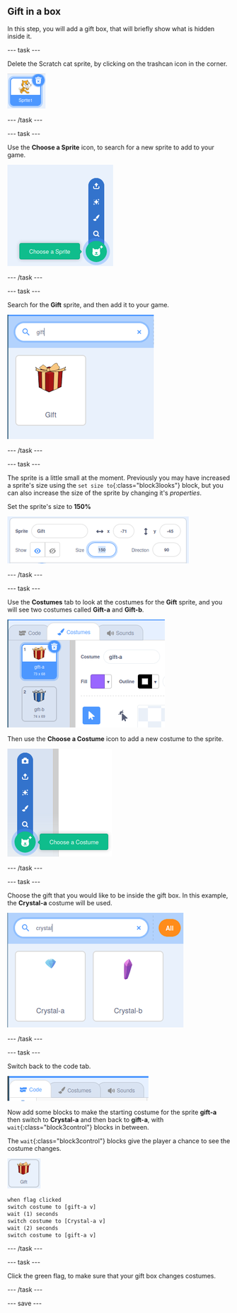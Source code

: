 ## Gift in a box

In this step, you will add a gift box, that will briefly show what is hidden inside it.

--- task ---

Delete the Scratch cat sprite, by clicking on the trashcan icon in the corner.

![image showing Scratch cat icon, with trashcan in the top right hand corner](images/delete-cat.png)

--- /task ---

--- task ---

Use the **Choose a Sprite** icon, to search for a new sprite to add to your game.

![image showing the choose sprite icon with expanded options](images/choose-sprite.png)

--- /task ---

--- task ---

Search for the **Gift** sprite, and then add it to your game.

![image showing the search bar with "gift" typed in and the gift sprite below it](images/add-gift.png)

--- /task ---

--- task ---

The sprite is a little small at the moment. Previously you may have increased a sprite's size using the `set size to`{:class="block3looks"} block, but you can also increase the size of the sprite by changing it's *properties*.

Set the sprite's size to **150%**

![image showing properties for the sprite with the size set to 150 percent](images/set-size.png)

--- /task ---

--- task ---

Use the **Costumes** tab to look at the costumes for the **Gift** sprite, and you will see two costumes called **Gift-a** and **Gift-b**.

![image showing the costumes tab for the gift sprite, along with the two default costumes](images/gift-costumes.png)

Then use the **Choose a Costume** icon to add a new costume to the sprite.

![image showing the expanded choose a costume icon](images/choose-costume.png)

--- /task ---

--- task ---

Choose the gift that you would like to be inside the gift box. In this example, the **Crystal-a** costume will be used.

![image showing the search for a crystal costume, with Crystal-a and Crystal-b shown](images/choose-crystal-costume.png)

--- /task ---

--- task ---

Switch back to the code tab.

![image showing code tab selected](images/code-tab.png)

Now add some blocks to make the starting costume for the sprite **gift-a** then switch to **Crystal-a** and then back to **gift-a**, with `wait`{:class="block3control"} blocks in between.

The `wait`{:class="block3control"} blocks give the player a chance to see the costume changes.

![image of the gift sprite](images/gift-sprite.png)

```blocks3
when flag clicked
switch costume to [gift-a v]
wait (1) seconds
switch costume to [Crystal-a v]
wait (2) seconds
switch costume to [gift-a v]
``` 

--- /task ---

--- task ---

Click the green flag, to make sure that your gift box changes costumes.

--- /task ---

--- save ---
